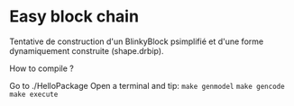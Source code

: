 # Easy block chain
Tentative de construction d'un BlinkyBlock psimplifié et d'une forme dynamiquement construite (shape.drbip).


How to compile ?

Go to ./HelloPackage
Open a terminal and tip:
```make genmodel```
```make gencode```
```make execute```